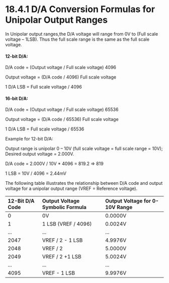 # 18.4.1 D/A Conversion Formulas for Unipolar Output  Ranges

 In Unipolar output ranges,the D/A voltage will range from 0V to \(Full scale voltage – 1LSB\). Thus the full scale range is the same as the full scale voltage. 

#### 12-bit D/A: 

D/A code = \(Output voltage / Full scale voltage\)  4096 

Output voltage = \(D/A code / 4096\)  Full scale voltage 

1 D/A LSB = Full scale voltage / 4096 

#### 16-bit D/A: 

D/A code = \(Output voltage / Full scale voltage\)  65536 

Output voltage = \(D/A code / 65536\)  Full scale voltage 

1 D/A LSB = Full scale voltage / 65536 

Example for 12-bit D/A: 

Output range is unipolar 0 – 10V \(full scale voltage = full scale range = 10V\); Desired output voltage = 2.000V. 

D/A code = 2.000V / 10V \* 4096 = 819.2 =&gt; 819 

1 LSB = 10V / 4096 = 2.44mV 

The following table illustrates the relationship between D/A code and output voltage for a unipolar output range \(VREF = Reference voltage\).

| 12-Bit D/A Code   | Output Voltage Symbolic Formula | Output Voltage for 0-10V Range |
| :--- | :--- | :--- |
| 0 | 0V | 0.0000V |
| 1 | 1 LSB \(VREF / 4096\)  | 0.0024V |
| ... | ... | ... |
| 2047 | VREF / 2 - 1 LSB  | 4.9976V |
| 2048 | VREF / 2 | 5.0000V |
| 2049 | VREF / 2 +1 LSB  | 5.0024V |
| ... | ... | ... |
| 4095 | VREF - 1 LSB |  9.9976V |

